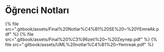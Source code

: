 # Öğrenci Notları

<!--Index-->

{% file src=".gitbook/assets/Final%20Notlar%C4%B1%20SE%20~%20YEmreAk.pdf" %}
{% file src=".gitbook/assets/Final%20%C3%96zeti%20~%20Zeynep.pdf" %}
{% file src=".gitbook/assets/UML%20notlar%C4%B1%20~Yemreak.pdf" %}

<!--Index-->
